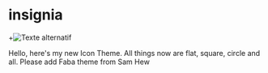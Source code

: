 insignia
========

+![Texte alternatif](https://raw2.github.com/fsvh/insignia/40453de4e18708c07ea3b0fd7fdc84cfab4e3534/Preview.png "Pacifica Icon Theme")

Hello, here's my new Icon Theme. All things now are flat, square, circle and all. Please add Faba theme from Sam Hew
